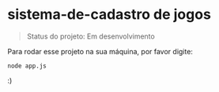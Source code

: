 # sistema-de-cadastro de jogos

> Status do projeto: Em desenvolvimento

Para rodar esse projeto na sua máquina, por favor digite:

```
node app.js
```

:)

